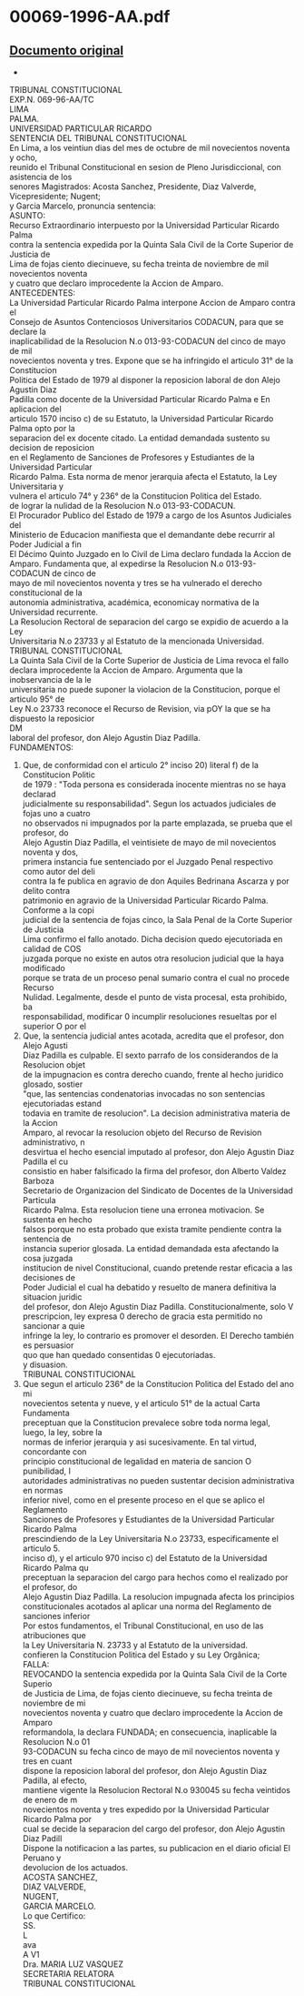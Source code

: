 
00069-1996-AA.pdf
=================
  
[Documento original](https://tc.gob.pe/jurisprudencia/1999/00069-1996-AA.pdf)  
---  
-  
TRIBUNAL CONSTITUCIONAL  
EXP.N. 069-96-AA/TC  
LIMA  
PALMA.  
UNIVERSIDAD PARTICULAR RICARDO  
SENTENCIA DEL TRIBUNAL CONSTITUCIONAL  
En Lima, a los veintiun dias del mes de octubre de mil novecientos noventa y ocho,  
reunido el Tribunal Constitucional en sesion de Pleno Jurisdiccional, con asistencia de los  
senores Magistrados: Acosta Sanchez, Presidente, Diaz Valverde, Vicepresidente; Nugent;  
y Garcia Marcelo, pronuncia sentencia:  
ASUNTO:  
Recurso Extraordinario interpuesto por la Universidad Particular Ricardo Palma  
contra la sentencia expedida por la Quinta Sala Civil de la Corte Superior de Justicia de  
Lima de fojas ciento diecinueve, su fecha treinta de noviembre de mil novecientos noventa  
y cuatro que declaro improcedente la Accion de Amparo.  
ANTECEDENTES:  
La Universidad Particular Ricardo Palma interpone Accion de Amparo contra el  
Consejo de Asuntos Contenciosos Universitarios CODACUN, para que se declare la  
inaplicabilidad de la Resolucion N.o 013-93-CODACUN del cinco de mayo de mil  
novecientos noventa y tres. Expone que se ha infringido el articulo 31° de la Constitucion  
Politica del Estado de 1979 al disponer la reposicion laboral de don Alejo Agustin Diaz  
Padilla como docente de la Universidad Particular Ricardo Palma e En aplicacion del  
articulo 1570 inciso c) de su Estatuto, la Universidad Particular Ricardo Palma opto por la  
separacion del ex docente citado. La entidad demandada sustento su decision de reposicion  
en el Reglamento de Sanciones de Profesores y Estudiantes de la Universidad Particular  
Ricardo Palma. Esta norma de menor jerarquia afecta el Estatuto, la Ley Universitaria y  
vulnera el articulo 74° y 236° de la Constitucion Politica del Estado.  
de lograr la nulidad de la Resolucion N.o 013-93-CODACUN.  
El Procurador Publico del Estado de 1979 a cargo de los Asuntos Judiciales del  
Ministerio de Educacion manifiesta que el demandante debe recurrir al Poder Judicial a fin  
El Décimo Quinto Juzgado en lo Civil de Lima declaro fundada la Accion de  
Amparo. Fundamenta que, al expedirse la Resolucion N.o 013-93-CODACUN de cinco de  
mayo de mil novecientos noventa y tres se ha vulnerado el derecho constitucional de la  
autonomia administrativa, académica, economicay normativa de la Universidad recurrente.  
La Resolucion Rectoral de separacion del cargo se expidio de acuerdo a la Ley  
Universitaria N.o 23733 y al Estatuto de la mencionada Universidad.  
TRIBUNAL CONSTITUCIONAL  
La Quinta Sala Civil de la Corte Superior de Justicia de Lima revoca el fallo  
declara improcedente la Accion de Amparo. Argumenta que la inobservancia de la le  
universitaria no puede suponer la violacion de la Constitucion, porque el articulo 95° de  
Ley N.o 23733 reconoce el Recurso de Revision, via pOY la que se ha dispuesto la reposicior  
DM  
laboral del profesor, don Alejo Agustin Diaz Padilla.  
FUNDAMENTOS:  
1. Que, de conformidad con el articulo 2° inciso 20) literal f) de la Constitucion Politic  
de 1979 : "Toda persona es considerada inocente mientras no se haya declarad  
judicialmente su responsabilidad". Segun los actuados judiciales de fojas uno a cuatro  
no observados ni impugnados por la parte emplazada, se prueba que el profesor, do  
Alejo Agustin Diaz Padilla, el veintisiete de mayo de mil novecientos noventa y dos,  
primera instancia fue sentenciado por el Juzgado Penal respectivo como autor del deli  
contra la fe publica en agravio de don Aquiles Bedrinana Ascarza y por delito contra  
patrimonio en agravio de la Universidad Particular Ricardo Palma. Conforme a la copi  
judicial de la sentencia de fojas cinco, la Sala Penal de la Corte Superior de Justicia  
Lima confirmo el fallo anotado. Dicha decision quedo ejecutoriada en calidad de COS  
juzgada porque no existe en autos otra resolucion judicial que la haya modificado  
porque se trata de un proceso penal sumario contra el cual no procede Recurso  
Nulidad. Legalmente, desde el punto de vista procesal, esta prohibido, ba  
responsabilidad, modificar 0 incumplir resoluciones resueltas por el superior O por el  
2. Que, la sentencia judicial antes acotada, acredita que el profesor, don Alejo Agusti  
Diaz Padilla es culpable. El sexto parrafo de los considerandos de la Resolucion objet  
de la impugnacion es contra derecho cuando, frente al hecho juridico glosado, sostier  
"que, las sentencias condenatorias invocadas no son sentencias ejecutoriadas estand  
todavia en tramite de resolucion". La decision administrativa materia de la Accion  
Amparo, al revocar la resolucion objeto del Recurso de Revision administrativo, n  
desvirtua el hecho esencial imputado al profesor, don Alejo Agustin Diaz Padilla el cu  
consistio en haber falsificado la firma del profesor, don Alberto Valdez Barboza  
Secretario de Organizacion del Sindicato de Docentes de la Universidad Particula  
Ricardo Palma. Esta resolucion tiene una erronea motivacion. Se sustenta en hecho  
falsos porque no esta probado que exista tramite pendiente contra la sentencia de  
instancia superior glosada. La entidad demandada esta afectando la cosa juzgada  
institucion de nivel Constitucional, cuando pretende restar eficacia a las decisiones de  
Poder Judicial el cual ha debatido y resuelto de manera definitiva la situacion juridic  
del profesor, don Alejo Agustin Diaz Padilla. Constitucionalmente, solo V  
prescripcion, ley expresa 0 derecho de gracia esta permitido no sancionar a quie  
infringe la ley, lo contrario es promover el desorden. El Derecho también es persuasior  
quo que han quedado consentidas 0 ejecutoriadas.  
y disuasion.  
TRIBUNAL CONSTITUCIONAL  
3. Que segun el articulo 236° de la Constitucion Politica del Estado del ano mi  
novecientos setenta y nueve, y el articulo 51° de la actual Carta Fundamenta  
preceptuan que la Constitucion prevalece sobre toda norma legal, luego, la ley, sobre la  
normas de inferior jerarquia y asi sucesivamente. En tal virtud, concordante con  
principio constitucional de legalidad en materia de sancion O punibilidad, I  
autoridades administrativas no pueden sustentar decision administrativa en normas  
inferior nivel, como en el presente proceso en el que se aplico el Reglamento  
Sanciones de Profesores y Estudiantes de la Universidad Particular Ricardo Palma  
prescindiendo de la Ley Universitaria N.o 23733, especificamente el articulo 5.  
inciso d), y el articulo 970 inciso c) del Estatuto de la Universidad Ricardo Palma qu  
preceptuan la separacion del cargo para hechos como el realizado por el profesor, do  
Alejo Agustin Diaz Padilla. La resolucion impugnada afecta los principios  
constitucionales acotados al aplicar una norma del Reglamento de sanciones inferior  
Por estos fundamentos, el Tribunal Constitucional, en uso de las atribuciones que  
la Ley Universitaria N. 23733 y al Estatuto de la universidad.  
confieren la Constitucion Politica del Estado y su Ley Orgânica;  
FALLA:  
REVOCANDO la sentencia expedida por la Quinta Sala Civil de la Corte Superio  
de Justicia de Lima, de fojas ciento diecinueve, su fecha treinta de noviembre de mi  
novecientos noventa y cuatro que declaro improcedente la Accion de Amparo  
reformandola, la declara FUNDADA; en consecuencia, inaplicable la Resolucion N.o 01  
93-CODACUN su fecha cinco de mayo de mil novecientos noventa y tres en cuant  
dispone la reposicion laboral del profesor, don Alejo Agustin Diaz Padilla, al efecto,  
mantiene vigente la Resolucion Rectoral N.o 930045 su fecha veintidos de enero de m  
novecientos noventa y tres expedido por la Universidad Particular Ricardo Palma por  
cual se decide la separacion del cargo del profesor, don Alejo Agustin Diaz Padill  
Dispone la notificacion a las partes, su publicacion en el diario oficial El Peruano y  
devolucion de los actuados.  
ACOSTA SANCHEZ,  
DIAZ VALVERDE,  
NUGENT,  
GARCIA MARCELO.  
Lo que Certifico:  
SS.  
L  
ava  
A V1  
Dra. MARIA LUZ VASQUEZ  
SECRETARIA RELATORA  
TRIBUNAL CONSTITUCIONAL